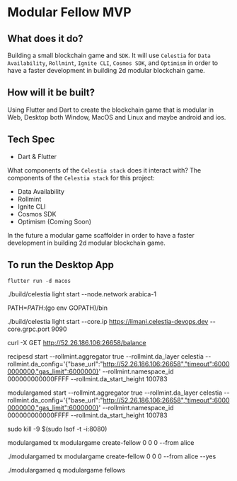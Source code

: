 # Modular Fellow MVP

## What does it do? 
Building a small blockchain game and `SDK`. 
It will use `Celestia` for `Data Availability`, `Rollmint`, `Ignite CLI`, `Cosmos SDK`, and `Optimism` in order to have a faster development in building 2d modular blockchain game. 

## How will it be built?
Using Flutter and Dart to create the blockchain game that is modular in Web, Desktop both Window, MacOS and Linux and  maybe android and ios.  

## Tech Spec

* Dart & Flutter 

What components of the `Celestia stack` does it interact with?
The components of the `Celestia stack` for this project: 

* Data Availability
* Rollmint
* Ignite CLI
* Cosmos SDK
* Optimism (Coming Soon)

In the future a modular game scaffolder in order to have a faster development in building 2d modular blockchain game.

## To run the Desktop App 
```
flutter run -d macos
```




./build/celestia light start --node.network arabica-1

PATH=$PATH:$(go env GOPATH)/bin


./build/celestia light start --core.ip https://limani.celestia-devops.dev --core.grpc.port 9090

curl -X GET http://52.26.186.106:26658/balance

recipesd start --rollmint.aggregator true --rollmint.da_layer celestia --rollmint.da_config='{"base_url":"http://52.26.186.106:26658","timeout":60000000000,"gas_limit":6000000}' --rollmint.namespace_id 000000000000FFFF --rollmint.da_start_height 100783


modulargamed start --rollmint.aggregator true --rollmint.da_layer celestia --rollmint.da_config='{"base_url":"http://52.26.186.106:26658","timeout":60000000000,"gas_limit":6000000}' --rollmint.namespace_id 000000000000FFFF --rollmint.da_start_height 100783

<!-- ./recipesd q recipes dishes 

recipesd tx recipes create-recipe salad "spinach, mandarin oranges, sliced almonds, smoked gouda, citrus vinagrette" --from alice

recipesd start --rollmint.aggregator true --rollmint.da_layer celestia --rollmint.da_config='{"base_url":"http://52.33.155.255:26658","timeout":60000000000,"gas_limit":6000000}' --rollmint.namespace_id 000000000000FFFF --rollmint.da_start_height 61513 -->

sudo kill -9 $(sudo lsof -t -i:8080)

modulargamed tx modulargame create-fellow 0 0 0  --from alice 

./modulargamed tx modulargame create-fellow 0 0 0  --from alice --yes 

./modulargamed q modulargame fellows 